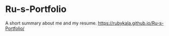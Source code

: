 # Ru-s-Portfolio
A short summary about me and my resume.
https://rubykala.github.io/Ru-s-Portfolio/
